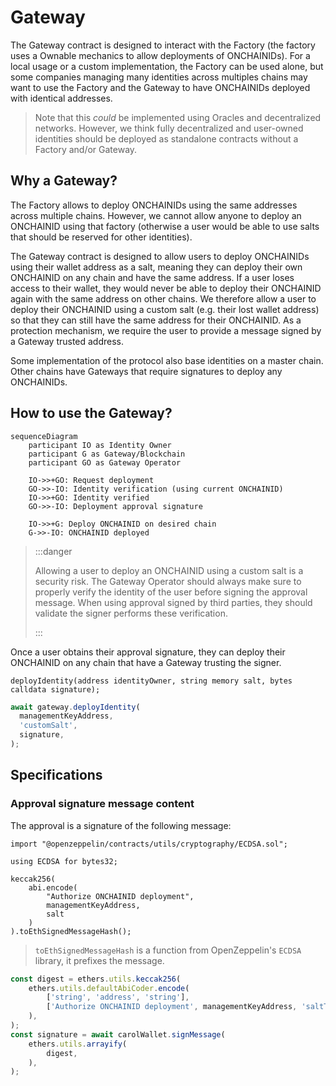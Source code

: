 # Gateway

The Gateway contract is designed to interact with the Factory (the factory uses a Ownable mechanics to allow deployments
of ONCHAINIDs). For a local usage or a custom implementation, the Factory can be used alone, but some companies
managing many identities across multiples chains may want to use the Factory and the Gateway to have ONCHAINIDs
deployed with identical addresses.

> Note that this *could* be implemented using Oracles and decentralized networks.
However, we think fully decentralized and user-owned identities should be deployed as standalone contracts without a
Factory and/or Gateway.

## Why a Gateway?

The Factory allows to deploy ONCHAINIDs using the same addresses across multiple chains. However, we cannot allow
anyone to deploy an ONCHAINID using that factory (otherwise a user would be able to use salts that should be reserved
for other identities).

The Gateway contract is designed to allow users to deploy ONCHAINIDs using their wallet address as a salt, meaning they
can deploy their own ONCHAINID on any chain and have the same address. If a user loses access to their wallet, they
would never be able to deploy their ONCHAINID again with the same address on other chains. We therefore allow a user to
deploy their ONCHAINID using a custom salt (e.g. their lost wallet address) so that they can still have the same address
for their ONCHAINID. As a protection mechanism, we require the user to provide a message signed by a Gateway trusted
address.

Some implementation of the protocol also base identities on a master chain. Other chains have Gateways that require
signatures to deploy any ONCHAINIDs. 

## How to use the Gateway?

```mermaid
sequenceDiagram
    participant IO as Identity Owner
    participant G as Gateway/Blockchain
    participant GO as Gateway Operator
    
    IO->>+GO: Request deployment
    GO->>-IO: Identity verification (using current ONCHAINID)
    IO->>+GO: Identity verified
    GO->>-IO: Deployment approval signature
    
    IO->>+G: Deploy ONCHAINID on desired chain
    G->>-IO: ONCHAINID deployed
```

> :::danger
> 
> Allowing a user to deploy an ONCHAINID using a custom salt is a security risk. The Gateway Operator should always make
> sure to properly verify the identity of the user before signing the approval message. When using approval signed by
> third parties, they should validate the signer performs these verification.
>
> :::


Once a user obtains their approval signature, they can deploy their ONCHAINID on any chain that have a Gateway trusting
the signer.

```solidity
deployIdentity(address identityOwner, string memory salt, bytes calldata signature);
```

```javascript
await gateway.deployIdentity(
  managementKeyAddress,
  'customSalt',
  signature,
);
```

## Specifications

### Approval signature message content

The approval is a signature of the following message:

```solidity
import "@openzeppelin/contracts/utils/cryptography/ECDSA.sol";

using ECDSA for bytes32;

keccak256(
    abi.encode(
        "Authorize ONCHAINID deployment",
        managementKeyAddress,
        salt
    )
).toEthSignedMessageHash();
```

> `toEthSignedMessageHash` is a function from OpenZeppelin's `ECDSA` library, it prefixes the message.

```javascript
const digest = ethers.utils.keccak256(
    ethers.utils.defaultAbiCoder.encode(
        ['string', 'address', 'string'],
        ['Authorize ONCHAINID deployment', managementKeyAddress, 'saltToUse'],
    ),
);
const signature = await carolWallet.signMessage(
    ethers.utils.arrayify(
        digest,
    ),
);
```
